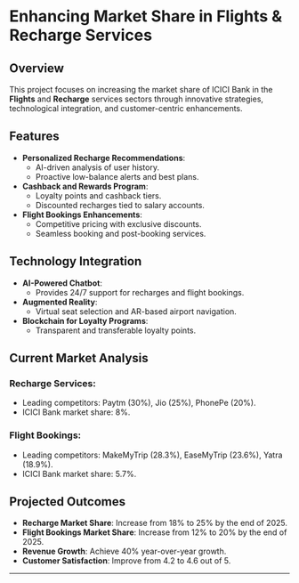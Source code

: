

# Enhancing Market Share in Flights & Recharge Services

## Overview
This project focuses on increasing the market share of ICICI Bank in the **Flights** and **Recharge** services sectors through innovative strategies, technological integration, and customer-centric enhancements.

## Features
- **Personalized Recharge Recommendations**:
  - AI-driven analysis of user history.
  - Proactive low-balance alerts and best plans.
- **Cashback and Rewards Program**:
  - Loyalty points and cashback tiers.
  - Discounted recharges tied to salary accounts.
- **Flight Bookings Enhancements**:
  - Competitive pricing with exclusive discounts.
  - Seamless booking and post-booking services.

## Technology Integration
- **AI-Powered Chatbot**:
  - Provides 24/7 support for recharges and flight bookings.
- **Augmented Reality**:
  - Virtual seat selection and AR-based airport navigation.
- **Blockchain for Loyalty Programs**:
  - Transparent and transferable loyalty points.

## Current Market Analysis
### Recharge Services:
- Leading competitors: Paytm (30%), Jio (25%), PhonePe (20%).
- ICICI Bank market share: 8%.

### Flight Bookings:
- Leading competitors: MakeMyTrip (28.3%), EaseMyTrip (23.6%), Yatra (18.9%).
- ICICI Bank market share: 5.7%.

## Projected Outcomes
- **Recharge Market Share**: Increase from 18% to 25% by the end of 2025.
- **Flight Bookings Market Share**: Increase from 12% to 20% by the end of 2025.
- **Revenue Growth**: Achieve 40% year-over-year growth.
- **Customer Satisfaction**: Improve from 4.2 to 4.6 out of 5.

---

